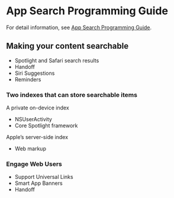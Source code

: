 # App Search Programming Guide

For detail information, see [App Search Programming Guide](https://developer.apple.com/library/content/documentation/General/Conceptual/AppSearch/index.html).

## Making your content searchable

* Spotlight and Safari search results
* Handoff
* Siri Suggestions
* Reminders

### Two indexes that can store searchable items

A private on-device index

*  NSUserActivity
* Core Spotlight framework

Apple’s server-side index

* Web markup

### Engage Web Users

* Support Universal Links
* Smart App Banners
* Handoff

